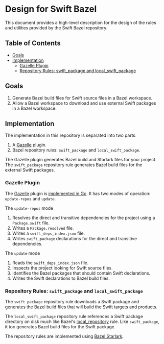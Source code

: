 # Design for Swift Bazel

This document provides a high-level description for the design of the rules and utilities provided
by the Swift Bazel repository.

## Table of Contents

<!-- MARKDOWN TOC: BEGIN -->
* [Goals](#goals)
* [Implementation](#implementation)
  * [Gazelle Plugin](#gazelle-plugin)
  * [Repository Rules: swift\_package and local\_swift\_package](#repository-rules-swift_package-and-local_swift_package)
<!-- MARKDOWN TOC: END -->

## Goals

1. Generate Bazel build files for Swift source files in a Bazel workspace.
2. Allow a Bazel workspace to download and use external Swift packages in a Bazel workspace.

## Implementation

The implementation in this repository is separated into two parts:

1. A [Gazelle](https://github.com/bazelbuild/bazel-gazelle) plugin.
2. Bazel repository rules: `swift_package` and `local_swift_package`.

The Gazelle plugin generates Bazel build and Starlark files for your project. The `swift_package`
repository rule generates Bazel build files for the external Swift packages.

### Gazelle Plugin

The [Gazelle](https://github.com/bazelbuild/bazel-gazelle) plugin is [implemented in
Go](https://github.com/bazelbuild/bazel-gazelle/blob/master/extend.md). It has two modes of
operation: `update-repos` and `update`.

The `update-repos` mode 

1. Resolves the direct and transitive dependencies for the project using a `Package.swift` file.
2. Writes a `Package.resolved` file.
3. Writes a `swift_deps_index.json` file.
2. Writes `swift_package` declarations for the direct and transitive dependencies.

The `update` mode

1. Reads the `swift_deps_index.json` file.
2. Inspects the project looking for Swift source files.
3. Identifies the Bazel packages that should contain Swift declarations.
4. Writes the Swift declarations to Bazel build files.

### Repository Rules: `swift_package` and `local_swift_package`

The `swift_package` repository rule downloads a Swift package and generates the Bazel build files
that will build the Swift targets and products.

The `local_swift_package` repository rule references a Swift package directory on disk much like
Bazel's [local_repository](https://bazel.build/reference/be/workspace#local_repository) rule. Like
`swift_package`, it too generates Bazel build files for the Swift package.

The repository rules are implemented using [Bazel Starlark](https://bazel.build/rules/language).

